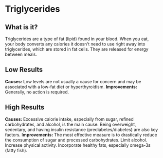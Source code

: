 # Triglycerides

## What is it?
Triglycerides are a type of fat (lipid) found in your blood. When you eat, your body converts any calories it doesn't need to use right away into triglycerides, which are stored in fat cells. They are released for energy between meals.

## Low Results
**Causes:** Low levels are not usually a cause for concern and may be associated with a low-fat diet or hyperthyroidism.
**Improvements:** Generally, no action is required.

## High Results
**Causes:** Excessive calorie intake, especially from sugar, refined carbohydrates, and alcohol, is the main cause. Being overweight, sedentary, and having insulin resistance (prediabetes/diabetes) are also key factors.
**Improvements:** The most effective measure is to drastically reduce the consumption of sugar and processed carbohydrates. Limit alcohol. Increase physical activity. Incorporate healthy fats, especially omega-3s (fatty fish).
